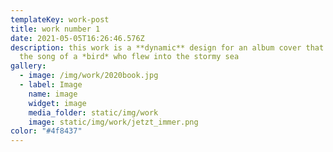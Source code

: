 ```yaml
---
templateKey: work-post
title: work number 1
date: 2021-05-05T16:26:46.576Z
description: this work is a **dynamic** design for an album cover that contains
  the song of a *bird* who flew into the stormy sea
gallery: 
  - image: /img/work/2020book.jpg
  - label: Image
    name: image
    widget: image
    media_folder: static/img/work
    image: static/img/work/jetzt_immer.png
color: "#4f8437"
---
```

